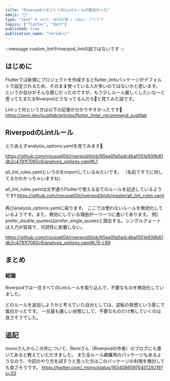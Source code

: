 ```yaml
---
title: "RiverpodリポジトリのLintルールが面白かった"
emoji: "👾"
type: "tech" # tech: 技術記事 / idea: アイデア
topics: ["flutter", "dart"]
published: true
publication_name: "toridori"
---
```

:::message
custom_lintやriverpod_lintの話ではないです
:::

## はじめに
Flutterでは新規にプロジェクトを作成するとflutter_lintsパッケージがデフォルトで設定されるため、そのまま使っている人が多いのではないかと思います。
というか自分がそんな感じだったのですが、もう少しルール厳しくしたいな〜と思ってたまたまRiverpodどうなってるんだろ👀と見てみた話です。

Lintって何という方は以下の記事が分かりやすかったです👀
https://zenn.dev/sugitlab/articles/flutter_linter_recommend_sugitlab

## RiverpodのLintルール
とりあえずanalysis_options.yamlを見てみます👀

https://github.com/rrousselGit/riverpod/blob/65ea0fa0adc4baf051e939b61db2c4781f7085c6/analysis_options.yaml#L1

all_lint_rules.yamlというのをimportしているみたいです。
（名前ですでに何してるかわかっちゃいますね）

all_lint_rules.yamlは文字通りFlutterで使える全てのルールを記述しているようです❗
https://github.com/rrousselGit/riverpod/blob/master/all_lint_rules.yaml

再びanalysis_options.yamlに戻ります。
ここでは使わないルールを無効化しているようです。また、無効にしている理由が一つ一つに書いてあります。
例）prefer_double_quotesはprefer_single_quotesと競合する。シングルクォートは入力が容易で、可読性に影響しない。

https://github.com/rrousselGit/riverpod/blob/65ea0fa0adc4baf051e939b61db2c4781f7085c6/analysis_options.yaml#L15-L89


## まとめ
### 結論
Riverpodでは一旦すべてのLintルールを取り込んで、不要なものを無効化していました。

どのルールを追加しようかと考えていた自分としては、逆転の発想という感じで面白かったです。
一旦最も厳しい状態にして、不要なものだけ無していくのは良さそうでした。


## 追記
monoさんからこの件について、Remiさん（Riverpodの作者）のブログにも書いてあると教えていただきました。
また全ルール網羅用のパッケージもあるようなので、今回のやり方を試そうと思った方はこのパッケージの利用を検討しても良さそうです。
https://twitter.com/_mono/status/1634086597045129216?s=20